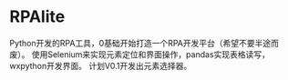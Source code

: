 # RPAlite
Python开发的RPA工具，0基础开始打造一个RPA开发平台（希望不要半途而废）。
使用Selenium来实现元素定位和界面操作，pandas实现表格读写，wxpython开发界面。
计划V0.1开发出元素选择器。
